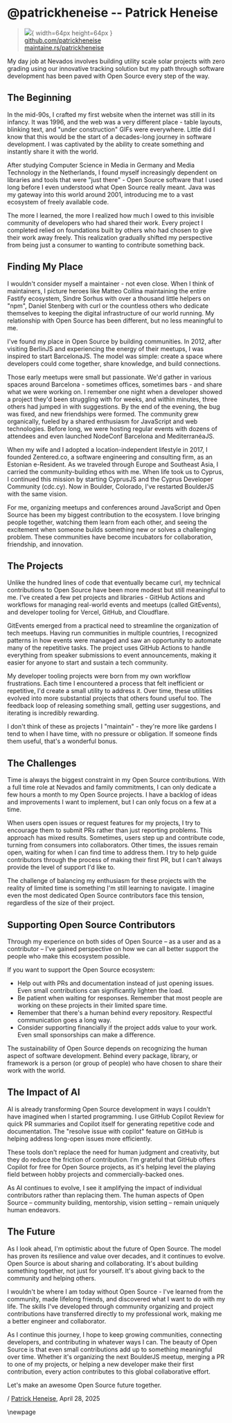 # @patrickheneise -- Patrick Heneise

> ![](https://github.com/patrickheneise.png){ width=64px height=64px }  
> [github.com/patrickheneise](https://github.com/patrickheneise)  
> [maintaine.rs/patrickheneise](https://maintaine.rs/patrickheneise)

My day job at Nevados involves building utility scale solar projects with zero grading using our innovative tracking solution but my path through software development has been paved with Open Source every step of the way.

## The Beginning

In the mid-90s, I crafted my first website when the internet was still in its infancy. It was 1996, and the web was a very different place - table layouts, blinking text, and "under construction" GIFs were everywhere. Little did I know that this would be the start of a decades-long journey in software development. I was captivated by the ability to create something and instantly share it with the world.

After studying Computer Science in Media in Germany and Media Technology in the Netherlands, I found myself increasingly dependent on libraries and tools that were "just there" - Open Source software that I used long before I even understood what Open Source really meant. Java was my gateway into this world around 2001, introducing me to a vast ecosystem of freely available code.

The more I learned, the more I realized how much I owed to this invisible community of developers who had shared their work. Every project I completed relied on foundations built by others who had chosen to give their work away freely. This realization gradually shifted my perspective from being just a consumer to wanting to contribute something back.

## Finding My Place

I wouldn't consider myself a maintainer - not even close. When I think of maintainers, I picture heroes like Matteo Collina maintaining the entire Fastify ecosystem, Sindre Sorhus with over a thousand little helpers on "npm", Daniel Stenberg with curl or the countless others who dedicate themselves to keeping the digital infrastructure of our world running. My relationship with Open Source has been different, but no less meaningful to me.

I've found my place in Open Source by building communities. In 2012, after visiting BerlinJS and experiencing the energy of their meetups, I was inspired to start BarcelonaJS. The model was simple: create a space where developers could come together, share knowledge, and build connections.

Those early meetups were small but passionate. We'd gather in various spaces around Barcelona - sometimes offices, sometimes bars - and share what we were working on. I remember one night when a developer showed a project they'd been struggling with for weeks, and within minutes, three others had jumped in with suggestions. By the end of the evening, the bug was fixed, and new friendships were formed. The community grew organically, fueled by a shared enthusiasm for JavaScript and web technologies. Before long, we were hosting regular events with dozens of attendees and even launched NodeConf Barcelona and MediterranéaJS.

When my wife and I adopted a location-independent lifestyle in 2017, I founded Zentered.co, a software engineering and consulting firm, as an Estonian e-Resident. As we traveled through Europe and Southeast Asia, I carried the community-building ethos with me. When life took us to Cyprus, I continued this mission by starting CyprusJS and the Cyprus Developer Community (cdc.cy). Now in Boulder, Colorado, I've restarted BoulderJS with the same vision.

For me, organizing meetups and conferences around JavaScript and Open Source has been my biggest contribution to the ecosystem. I love bringing people together, watching them learn from each other, and seeing the excitement when someone builds something new or solves a challenging problem. These communities have become incubators for collaboration, friendship, and innovation.

## The Projects

Unlike the hundred lines of code that eventually became curl, my technical contributions to Open Source have been more modest but still meaningful to me. I've created a few pet projects and libraries - GitHub Actions and workflows for managing real-world events and meetups (called GitEvents), and developer tooling for Vercel, GitHub, and Cloudflare.

GitEvents emerged from a practical need to streamline the organization of tech meetups. Having run communities in multiple countries, I recognized patterns in how events were managed and saw an opportunity to automate many of the repetitive tasks. The project uses GitHub Actions to handle everything from speaker submissions to event announcements, making it easier for anyone to start and sustain a tech community.

My developer tooling projects were born from my own workflow frustrations. Each time I encountered a process that felt inefficient or repetitive, I'd create a small utility to address it. Over time, these utilities evolved into more substantial projects that others found useful too. The feedback loop of releasing something small, getting user suggestions, and iterating is incredibly rewarding.

I don't think of these as projects I "maintain" - they're more like gardens I tend to when I have time, with no pressure or obligation. If someone finds them useful, that's a wonderful bonus.

## The Challenges

Time is always the biggest constraint in my Open Source contributions. With a full time role at Nevados and family commitments, I can only dedicate a few hours a month to my Open Source projects. I have a backlog of ideas and improvements I want to implement, but I can only focus on a few at a time.

When users open issues or request features for my projects, I try to encourage them to submit PRs rather than just reporting problems. This approach has mixed results. Sometimes, users step up and contribute code, turning from consumers into collaborators. Other times, the issues remain open, waiting for when I can find time to address them. I try to help guide contributors through the process of making their first PR, but I can't always provide the level of support I'd like to.

The challenge of balancing my enthusiasm for these projects with the reality of limited time is something I'm still learning to navigate. I imagine even the most dedicated Open Source contributors face this tension, regardless of the size of their project.

## Supporting Open Source Contributors

Through my experience on both sides of Open Source – as a user and as a contributor – I've gained perspective on how we can all better support the people who make this ecosystem possible.

If you want to support the Open Source ecosystem:

- Help out with PRs and documentation instead of just opening issues. Even small contributions can significantly lighten the load.
- Be patient when waiting for responses. Remember that most people are working on these projects in their limited spare time.
- Remember that there's a human behind every repository. Respectful communication goes a long way.
- Consider supporting financially if the project adds value to your work. Even small sponsorships can make a difference.

The sustainability of Open Source depends on recognizing the human aspect of software development. Behind every package, library, or framework is a person (or group of people) who have chosen to share their work with the world.

## The Impact of AI

AI is already transforming Open Source development in ways I couldn't have imagined when I started programming. I use GitHub Copilot Review for quick PR summaries and Copilot itself for generating repetitive code and documentation. The "resolve issue with copilot" feature on GitHub is helping address long-open issues more efficiently.

These tools don't replace the need for human judgment and creativity, but they do reduce the friction of contribution. I'm grateful that GitHub offers Copilot for free for Open Source projects, as it's helping level the playing field between hobby projects and commercially-backed ones.

As AI continues to evolve, I see it amplifying the impact of individual contributors rather than replacing them. The human aspects of Open Source – community building, mentorship, vision setting – remain uniquely human endeavors.

## The Future

As I look ahead, I'm optimistic about the future of Open Source. The model has proven its resilience and value over decades, and it continues to evolve. Open Source is about sharing and collaborating. It's about building something together, not just for yourself. It's about giving back to the community and helping others.

I wouldn't be where I am today without Open Source - I've learned from the community, made lifelong friends, and discovered what I want to do with my life. The skills I've developed through community organizing and project contributions have transferred directly to my professional work, making me a better engineer and collaborator.

As I continue this journey, I hope to keep growing communities, connecting developers, and contributing in whatever ways I can. The beauty of Open Source is that even small contributions add up to something meaningful over time. Whether it's organizing the next BoulderJS meetup, merging a PR to one of my projects, or helping a new developer make their first contribution, every action contributes to this global collaborative effort.

Let's make an awesome Open Source future together.

/ [Patrick Heneise](https://github.com/patrickheneise), April 28, 2025

\newpage
